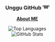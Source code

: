 <div align="center">
  
  ### Unggu GitHub :loop:
  
[**About ME**](https://unggu.vercel.app) 

  <img src="https://github-readme-stats.vercel.app/api/top-langs/?username=UNGGU0704&layout=compact" alt="Top Languages">
  <br>
  <img src="https://github-readme-stats.vercel.app/api?username=unggu0704&show_icons=true&theme=radical" alt="GitHub Stats">
</div>
